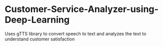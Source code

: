 # Customer-Service-Analyzer-using-Deep-Learning
Uses gTTS library to convert speech to text and analyzes the text to understand customer satisfaction  
